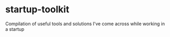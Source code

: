 # startup-toolkit
Compilation of useful tools and solutions I've come across while working in a startup
